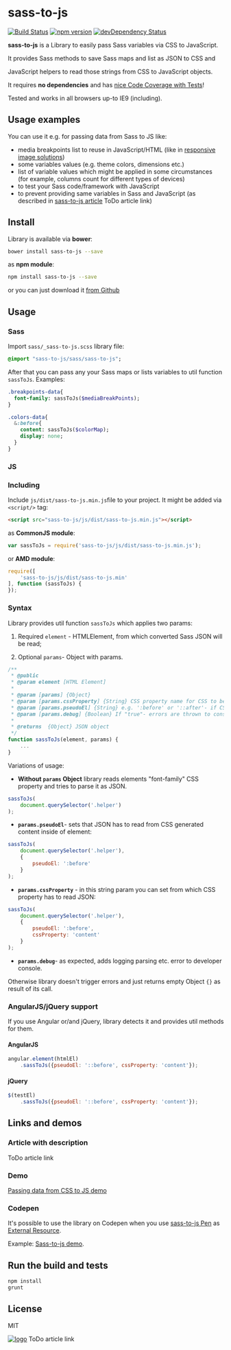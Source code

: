 # sass-to-js

[![Build Status](https://travis-ci.org/malyw/sass-to-js.svg?branch=master)](https://travis-ci.org/malyw/sass-to-js)
[![npm version](https://badge.fury.io/js/sass-to-js.svg)](http://badge.fury.io/js/sass-to-js)
[![devDependency Status](https://david-dm.org/malyw/sass-to-js/dev-status.png)](https://david-dm.org/malyw/sass-to-js/dev-status.png)

**sass-to-js** is a Library to easily pass Sass variables via CSS to JavaScript.

It provides Sass methods to save Sass maps and list as JSON to CSS and

JavaScript helpers to read those strings from CSS to JavaScript objects.

It requires **no dependencies** and has [nice Code Coverage with Tests](https://github.com/malyw/sass-to-js/tree/master/test/jasmine/specs)!

Tested and works in all browsers up-to IE9 (including).

## Usage examples

You can use it e.g. for passing data from Sass to JS like:

* media breakpoints list to reuse in JavaScript/HTML (like in [responsive image solutions](https://css-tricks.com/making-sass-talk-to-javascript-with-json/))
* some variables values (e.g. theme colors, dimensions etc.)
* list of variable values which might be applied in some circumstances (for example, columns count for different types of devices)
* to test your Sass code/framework with JavaScript
* to prevent providing same variables in Sass and JavaScript (as described in [sass-to-js article](http://blog.gospodarets.com/) ToDo article link)

## Install

Library is available via **bower**:

```bash
bower install sass-to-js --save
```

as  **npm module**:

```bash
npm install sass-to-js --save
```

or you can just download it [from Github](https://github.com/malyw/sass-to-js)

## Usage

### Sass

Import `sass/_sass-to-js.scss` library file:

```sass
@import "sass-to-js/sass/sass-to-js";
```

After that you can pass any your Sass maps or lists variables to util function `sassToJs`. Examples:

```sass
.breakpoints-data{
  font-family: sassToJs($mediaBreakPoints);
}

.colors-data{
  &:before{
    content: sassToJs($colorMap);
    display: none;
  }
}
```

### JS

### Including

Include `js/dist/sass-to-js.min.js`file to your project.
It might be added via `<script/>` tag:

```html
<script src="sass-to-js/js/dist/sass-to-js.min.js"></script>
```

as **CommonJS module**:

```js
var sassToJs = require('sass-to-js/js/dist/sass-to-js.min.js');
```

or **AMD module**:

```js
require([
    'sass-to-js/js/dist/sass-to-js.min'
], function (sassToJs) {
});
```

### Syntax

Library provides util function `sassToJs` which applies two params:

1) Required `element` - HTMLElement, from which converted Sass JSON will be read;

2) Optional `params`- Object with params.

```js
/**
 * @public
 * @param element [HTML Element]
 *
 * @param [params] {Object}
 * @param [params.cssProperty] {String} CSS property name for CSS to be taken form. 'font-family' is set if not provided.
 * @param [params.pseudoEl] {String} e.g. ':before' or '::after'- if CSS need to be taken from CSS generated element
 * @param [params.debug] {Boolean} If "true"- errors are thrown to console to simplify debug
 *
 * @returns  {Object} JSON object
 */
function sassToJs(element, params) {
    ...
}
```

Variations of usage:

* **Without `params` Object** library reads elements "font-family" CSS property and tries to parse it as JSON.

```js
sassToJs(
    document.querySelector('.helper')
);
```

* **`params.pseudoEl`**- sets that JSON has to read from CSS generated content inside of element:

```js
sassToJs(
    document.querySelector('.helper'),
    {
        pseudoEl: ':before'
    }
);
```

* **`params.cssProperty`** - in this string param you can set from which CSS property has to read JSON:

```js
sassToJs(
    document.querySelector('.helper'),
    {
        pseudoEl: ':before',
        cssProperty: 'content'
    }
);
```

* **`params.debug`**- as expected, adds logging parsing etc. error to developer console.

Otherwise library doesn't trigger errors and just returns empty Object `{}` as result of its call.

### AngularJS/jQuery support

If you use Angular or/and jQuery, library detects it and provides util methods for them.

#### AngularJS

```js
angular.element(htmlEl)
    .sassToJs({pseudoEl: '::before', cssProperty: 'content'});
```

#### jQuery

```js
$(testEl)
    .sassToJs({pseudoEl: '::before', cssProperty: 'content'});
```

## Links and demos

### Article with description
ToDo article link

### Demo

[Passing data from CSS to JS demo](http://blog.gospodarets.com/demos/data-from-css-to-js/)

### Codepen

It's possible to use the library on Codepen when you use [sass-to-js Pen](http://codepen.io/malyw/pen/zGxodr)
as [External Resource](http://blog.codepen.io/2013/05/28/new-feature-use-pens-as-external-resources/).

Example: [Sass-to-js demo](http://codepen.io/malyw/pen/zGxodr).

## Run the build and tests

```bash
npm install
grunt
```

## License

MIT

[![logo](http://imgh.us/sass-to-js_1.svg)](http://blog.gospodarets.com/) ToDo article link